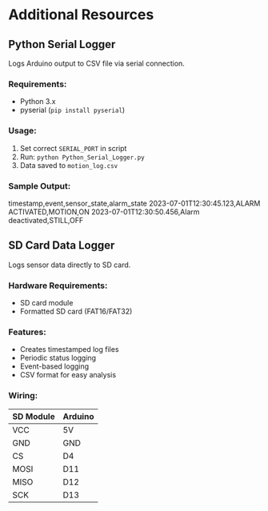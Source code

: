 # Additional Resources

## Python Serial Logger
Logs Arduino output to CSV file via serial connection.

### Requirements:
- Python 3.x
- pyserial (`pip install pyserial`)

### Usage:
1. Set correct `SERIAL_PORT` in script
2. Run: `python Python_Serial_Logger.py`
3. Data saved to `motion_log.csv`

### Sample Output:
timestamp,event,sensor_state,alarm_state
2023-07-01T12:30:45.123,ALARM ACTIVATED,MOTION,ON
2023-07-01T12:30:50.456,Alarm deactivated,STILL,OFF


## SD Card Data Logger
Logs sensor data directly to SD card.

### Hardware Requirements:
- SD card module
- Formatted SD card (FAT16/FAT32)

### Features:
- Creates timestamped log files
- Periodic status logging
- Event-based logging
- CSV format for easy analysis

### Wiring:
| SD Module | Arduino |
|-----------|---------|
| VCC       | 5V      |
| GND       | GND     |
| CS        | D4      |
| MOSI      | D11     |
| MISO      | D12     |
| SCK       | D13     |
